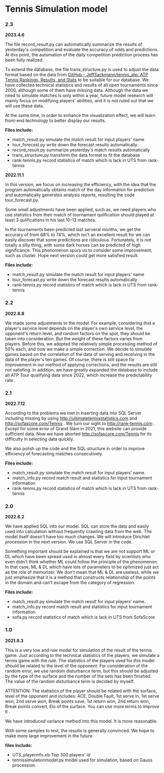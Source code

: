 # Tennis Simulation model

### 2.3

**2023.4.6**

The file record_result.py can automatically summarize the results of yesterday's competition and evaluate the accuracy of odds and predictions. At this point, the automation of the daily competition prediction process has been fully realized.

To extend the database, the file trans_structure.py is used to adjust the data format based on the data from  [GitHub - JeffSackmann/tennis_atp: ATP Tennis Rankings, Results, and Stats](https://github.com/JeffSackmann/tennis_atp) to be suitable for our database.  We have collected technical statistics and results of all open tournaments since 2000, although some of them have missing data. Although the data we need to simulate matches is only within a year, future model research will mainly focus on modifying players' abilities, and it is not ruled out that we will use these data. 

At the same time, in order to enhance the visualization effect, we will learn front-end technology to better display our results.

**Files include:**

- match_result.py   simulate the match result for input players' name
- tour_forecast.py   write down the forecast results automatically
- record_result.py   summarize yesterday's match results automatically
- trans_structure.py   transform the data format to fit the database
- rank-tennis.py   record statistics of match which is lack in UTS from rank-tennis



**2022.11.1**

In this version, we focus on increasing the efficiency, with the idea that the program automatically obtains match of the day information for prediction and automatically generates analysis reports, resulting the code tour_forecast.py.

Some small adjustments have been applied, such as, we need players who use statistics from their match of tournament qulification should played at least 3 qulifications in his last 10-13 matches.

In the tournaments been predicted last serveral months, we get the accurary of from 68% to 74%, which isn't an excellent result for we can easily discover that some predictions are ridiculous. Fortunately, it is not totally a silly thing, with some dark horses can be predicted of high significance. This phenomenon spurs us to consider some improvement, such as cluster. Hope next version could get more satisfied result.

**Files include:**

- match_result.py   simulate the match result for input players' name
- tour_forecast.py   write down the forecast results automatically
- rank-tennis.py   record statistics of match which is lack in UTS from rank-tennis

 

### 2.2

**2022.8.8**

We made some adjustments to the model. For example, considering that a player's service level depends on the player's own service level, the opponent's return level, and random factors on the spot, they should be taken into consideration. But the weight of these factors varies from players. Before this, we adopted the relatively simple processing method of 50% each, and now we make a simple correction. We decide to simulate games based on the correlation of the data of serving and receiving in the data of the player's ten games. Of course, there is still space for improvement in our method of applying corrections, and the results are still not satisfing.
In addition, we have greatly expanded the database to include all ATP Tour qualifying data since 2022, which increase the predictability rate.



### 2.1

**2022.7.12**

According to the problems we met in inserting data into SQL Server including missing by using http://ultimatetennisstatistics.com and http://sofascore.com/Tennis . We turn our sight to http://rank-tennis.com . Except for some error of Grand Slam in 2021, this website can provide sufficient data. Now we have aborted http://sofascore.com/Tennis for its difficulty in selecting data quickly.

We also polish up the code and the SQL structure in order to improve efficiency of forecasting matches consecutively.

**Files include:**

- match_result.py   simulate the match result for input players' name.
- match_info.py   record match result and statistics for input tournament information
- rank-tennis.py   record statistics of match which is lack in UTS from rank-tennis

### 2.0

**2022.6.2**

We have applied SQL into our model. SQL can store the data and easily used into calculation without frequently crawling data from the web. The model itself doesn't have too much changes. We will introduce Dirichlet procession in the next version. We use SQL Server in the code.

Something important should be explained is that we are not support ML or DL which have been spread used in almost every field by scientists who even didn't think whether ML could follow the principle of the phenomenon. In that case, ML & DL which have lots of parameters to be optimized just act as the role of memorizer. We don't mean that ML & DL are useless, while we just emphasize that it is a method that constructs relationship of the points in the domain and can't escape from the category of regression.

**Files include:**

- match_result.py   simulate the match result for input players' name.
- match_info.py   record match result and statistics for input tournament information
- sofa.py   record statistics of match which is lack in UTS from SofaScore 



### 1.0 		

**2021.8.3**

This is a very low and raw model for simulation of the result of the tennis game. Just according to the technical statistics of the players, we simulate a tennis game with the rule.  The statistics of the players used for this model should be related to the level of the opponent. For consideration of the random error, we use random disturbance term, but this should be adjusted by the type of the surface and the number of the sets has been finished. The value of the random disturbance term is decided by myself.

ATTENTION: The statistics of the player should be related with the surface, level of the opponent and includes: ACE, Double Fault, 1st serve in, 1st serve won, 2nd serve won, Break points save, 1st return won, 2nd return won, Break points convert, Elo of the surface. You can use more terms to improve it .

We have introduced variance method into this model. It is more reasonable.

With some samples to test, the results is generally convinced. We hope to make more large improvement in the future.  

**files include:**

- UTS_playerinfo.xls    Top 300 players' id
- tennissimulationmodel.py    model used for simulation, based on Gauss procession.